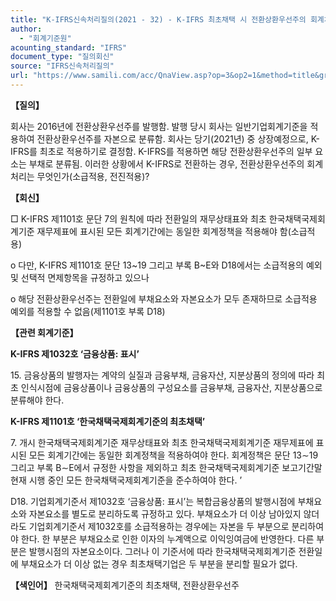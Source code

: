 ```yaml
---
title: "K-IFRS신속처리질의(2021 - 32) - K-IFRS 최초채택 시 전환상환우선주의 회계처리"
author:
  - "회계기준원"
acounting_standard: "IFRS"
document_type: "질의회신"
source: "IFRS신속처리질의"
url: "https://www.samili.com/acc/QnaView.asp?op=3&op2=1&method=title&group=2124-15;1&orgcode=3&searchword=&page=21&code=K%2DIFRS%EC%8B%A0%EC%86%8D%EC%B2%98%EB%A6%AC%EC%A7%88%EC%9D%98%2D32%3A20210511"
---
```

**【질의】**

  

회사는 2016년에 전환상환우선주를 발행함. 발행 당시 회사는 일반기업회계기준을 적용하여 전환상환우선주를 자본으로 분류함. 회사는 당기(2021년) 중 상장예정으로, K-IFRS를 최초로 적용하기로 결정함. K-IFRS를 적용하면 해당 전환상환우선주의 일부 요소는 부채로 분류됨. 이러한 상황에서 K-IFRS로 전환하는 경우, 전환상환우선주의 회계처리는 무엇인가(소급적용, 전진적용)?

  
  

**【회신】**

  

□ K-IFRS 제1101호 문단 7의 원칙에 따라 전환일의 재무상태표와 최초 한국채택국제회계기준 재무제표에 표시된 모든 회계기간에는 동일한 회계정책을 적용해야 함(소급적용)

  

o 다만, K-IFRS 제1101호 문단 13~19 그리고 부록 B~E와 D18에서는 소급적용의 예외 및 선택적 면제항목을 규정하고 있으나

  

o 해당 전환상환우선주는 전환일에 부채요소와 자본요소가 모두 존재하므로 소급적용 예외를 적용할 수 없음(제1101호 부록 D18)

  
  

**【관련 회계기준】**

  

**K-IFRS 제1032호 ‘금융상품: 표시’**

  

15\. 금융상품의 발행자는 계약의 실질과 금융부채, 금융자산, 지분상품의 정의에 따라 최초 인식시점에 금융상품이나 금융상품의 구성요소를 금융부채, 금융자산, 지분상품으로 분류해야 한다.

  
  

**K-IFRS 제1101호 ‘한국채택국제회계기준의 최초채택’**

  

7\. 개시 한국채택국제회계기준 재무상태표와 최초 한국채택국제회계기준 재무제표에 표시된 모든 회계기간에는 동일한 회계정책을 적용하여야 한다. 회계정책은 문단 13∼19 그리고 부록 B∼E에서 규정한 사항을 제외하고 최초 한국채택국제회계기준 보고기간말 현재 시행 중인 모든 한국채택국제회계기준을 준수하여야 한다. ’

  

D18. 기업회계기준서 제1032호 ‘금융상품: 표시’는 복합금융상품의 발행시점에 부채요소와 자본요소를 별도로 분리하도록 규정하고 있다. 부채요소가 더 이상 남아있지 않더라도 기업회계기준서 제1032호를 소급적용하는 경우에는 자본을 두 부분으로 분리하여야 한다. 한 부분은 부채요소로 인한 이자의 누계액으로 이익잉여금에 반영한다. 다른 부분은 발행시점의 자본요소이다. 그러나 이 기준서에 따라 한국채택국제회계기준 전환일에 부채요소가 더 이상 없는 경우 최초채택기업은 두 부분을 분리할 필요가 없다.

  
  

**【색인어】** 한국채택국제회계기준의 최초채택, 전환상환우선주
